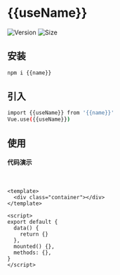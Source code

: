 # {{useName}}

![Version](https://img.shields.io/npm/v/{{name}})
![Size](https://img.shields.io/bundlephobia/min/{{name}}?color=%2344cc88)

## 安装

```bash
npm i {{name}}
```

## 引入

```bash
import {{useName}} from '{{name}}'
Vue.use({{useName}})
```

## 使用

#### 代码演示

<br />

<template>
  <div class="container"></div>
</template>

<script>
export default {
  data () {
    return {}
  },
  mounted () {},
  methods: {}
}
</script>

<style lang="less" scoped>
.container {}
</style>

<!-- 代码片段 -->

```vue
<template>
  <div class="container"></div>
</template>

<script>
export default {
  data() {
    return {}
  },
  mounted() {},
  methods: {},
}
</script>
```

<!-- ## API -->

